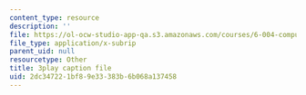 ```yaml
---
content_type: resource
description: ''
file: https://ol-ocw-studio-app-qa.s3.amazonaws.com/courses/6-004-computation-structures-spring-2017/2dc347221bf89e33383b6b068a137458_J5Mg_tqT18g.srt
file_type: application/x-subrip
parent_uid: null
resourcetype: Other
title: 3play caption file
uid: 2dc34722-1bf8-9e33-383b-6b068a137458
---
```

